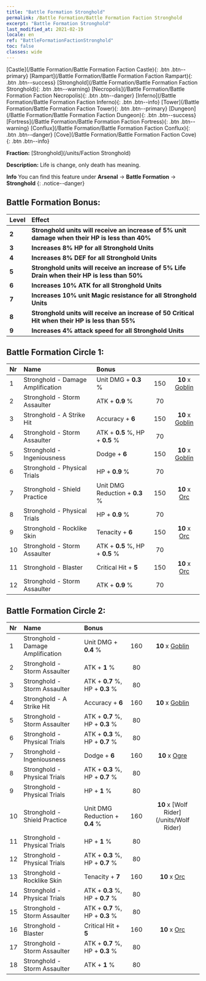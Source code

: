 ```yaml
---
title: "Battle Formation Stronghold"
permalink: /Battle Formation/Battle Formation Faction Stronghold
excerpt: "Battle Formation Stronghold"
last_modified_at: 2021-02-19
locale: en
ref: "BattleFormationFactionStronghold"
toc: false
classes: wide
---
```

 [Castle](/Battle Formation/Battle Formation Faction Castle){: .btn .btn--primary} [Rampart](/Battle Formation/Battle Formation Faction Rampart){: .btn .btn--success} [Stronghold](/Battle Formation/Battle Formation Faction Stronghold){: .btn .btn--warning} [Necropolis](/Battle Formation/Battle Formation Faction Necropolis){: .btn .btn--danger} [Inferno](/Battle Formation/Battle Formation Faction Inferno){: .btn .btn--info} [Tower](/Battle Formation/Battle Formation Faction Tower){: .btn .btn--primary} [Dungeon](/Battle Formation/Battle Formation Faction Dungeon){: .btn .btn--success} [Fortress](/Battle Formation/Battle Formation Faction Fortress){: .btn .btn--warning} [Conflux](/Battle Formation/Battle Formation Faction Conflux){: .btn .btn--danger} [Cove](/Battle Formation/Battle Formation Faction Cove){: .btn .btn--info} 

  **Fraction:** [Stronghold](/units/Faction Stronghold)

  **Description:** Life is change, only death has meaning.

**Info** You can find this feature under **Arsenal** -> **Battle Formation** -> **Stronghold** 
{: .notice--danger}

## Battle Formation Bonus:

  | Level |         Effect        |
  |:------|:---------------------|
  | **2** | **Stronghold units will receive an increase of 5% unit damage when their HP is less than 40%** |
  | **3** | **Increases 8% HP for all Stronghold Units** |
  | **4** | **Increases 8% DEF for all Stronghold Units** |
  | **5** | **Stronghold units will receive an increase of 5% Life Drain when their HP is less than 50%** |
  | **6** | **Increases 10% ATK for all Stronghold Units** |
  | **7** | **Increases 10% unit Magic resistance for all Stronghold Units** |
  | **8** | **Stronghold units will receive an increase of 50 Critical Hit when their HP is less than 55%** |
  | **9** | **Increases 4% attack speed for all Stronghold Units** |

## Battle Formation Circle 1:

  |  Nr  |         Name        |  Bonus  | <i class="fas fa-flask"/>  |  <i class="fab fa-optin-monster"/> |
  |:-----|:--------------------|:---------|:-----------------:|:----------------:|
  | 1 | Stronghold - Damage Amplification | Unit DMG + **0.3** % | 150 |  **10** x [Goblin](/units/Goblin) |
  | 2 | Stronghold - Storm Assaulter | ATK + **0.9** % | 70 |   |
  | 3 | Stronghold - A Strike Hit | Accuracy + **6**  | 150 |  **10** x [Goblin](/units/Goblin) |
  | 4 | Stronghold - Storm Assaulter | ATK + **0.5** %, HP + **0.5** % | 70 |   |
  | 5 | Stronghold - Ingeniousness | Dodge + **6**  | 150 |  **10** x [Goblin](/units/Goblin) |
  | 6 | Stronghold - Physical Trials | HP + **0.9** % | 70 |   |
  | 7 | Stronghold - Shield Practice | Unit DMG Reduction + **0.3** % | 150 |  **10** x [Orc](/units/Orc) |
  | 8 | Stronghold - Physical Trials | HP + **0.9** % | 70 |   |
  | 9 | Stronghold - Rocklike Skin | Tenacity + **6**  | 150 |  **10** x [Orc](/units/Orc) |
  | 10 | Stronghold - Storm Assaulter | ATK + **0.5** %, HP + **0.5** % | 70 |   |
  | 11 | Stronghold - Blaster | Critical Hit + **5**  | 150 |  **10** x [Orc](/units/Orc) |
  | 12 | Stronghold - Storm Assaulter | ATK + **0.9** % | 70 |   |
  


## Battle Formation Circle 2:

  |  Nr  |         Name        |  Bonus  | <i class="fas fa-flask"/>  |  <i class="fab fa-optin-monster"/> |
  |:-----|:--------------------|:---------|:-----------------:|:----------------:|
  | 1 | Stronghold - Damage Amplification | Unit DMG + **0.4** % | 160 |  **10** x [Goblin](/units/Goblin) |
  | 2 | Stronghold - Storm Assaulter | ATK + **1** % | 80 |   |
  | 3 | Stronghold - Storm Assaulter | ATK + **0.7** %, HP + **0.3** % | 80 |   |
  | 4 | Stronghold - A Strike Hit | Accuracy + **6**  | 160 |  **10** x [Goblin](/units/Goblin) |
  | 5 | Stronghold - Storm Assaulter | ATK + **0.7** %, HP + **0.3** % | 80 |   |
  | 6 | Stronghold - Physical Trials | ATK + **0.3** %, HP + **0.7** % | 80 |   |
  | 7 | Stronghold - Ingeniousness | Dodge + **6**  | 160 |  **10** x [Ogre](/units/Ogre) |
  | 8 | Stronghold - Physical Trials | ATK + **0.3** %, HP + **0.7** % | 80 |   |
  | 9 | Stronghold - Physical Trials | HP + **1** % | 80 |   |
  | 10 | Stronghold - Shield Practice | Unit DMG Reduction + **0.4** % | 160 |  **10** x [Wolf Rider](/units/Wolf Rider) |
  | 11 | Stronghold - Physical Trials | HP + **1** % | 80 |   |
  | 12 | Stronghold - Physical Trials | ATK + **0.3** %, HP + **0.7** % | 80 |   |
  | 13 | Stronghold - Rocklike Skin | Tenacity + **7**  | 160 |  **10** x [Orc](/units/Orc) |
  | 14 | Stronghold - Physical Trials | ATK + **0.3** %, HP + **0.7** % | 80 |   |
  | 15 | Stronghold - Storm Assaulter | ATK + **0.7** %, HP + **0.3** % | 80 |   |
  | 16 | Stronghold - Blaster | Critical Hit + **5**  | 160 |  **10** x [Orc](/units/Orc) |
  | 17 | Stronghold - Storm Assaulter | ATK + **0.7** %, HP + **0.3** % | 80 |   |
  | 18 | Stronghold - Storm Assaulter | ATK + **1** % | 80 |   |
  

